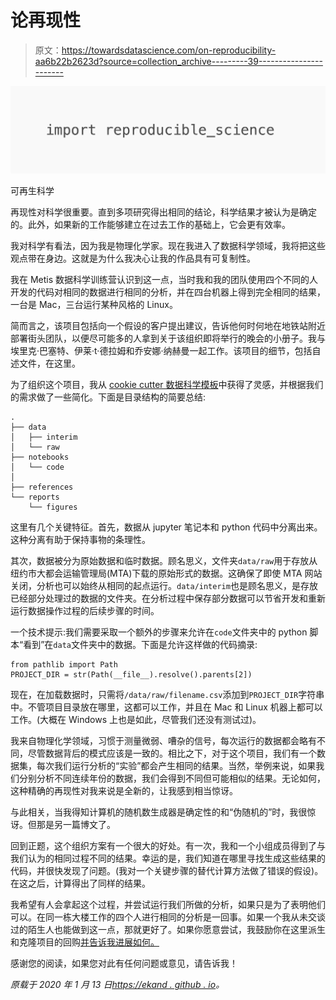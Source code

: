 # 论再现性

> 原文：<https://towardsdatascience.com/on-reproducibility-aa6b22b2623d?source=collection_archive---------39----------------------->

![](img/703116d623bfbde0c5d74d13763168ae.png)

可再生科学

再现性对科学很重要。直到多项研究得出相同的结论，科学结果才被认为是确定的。此外，如果新的工作能够建立在过去工作的基础上，它会更有效率。

我对科学有看法，因为我是物理化学家。现在我进入了数据科学领域，我将把这些观点带在身边。这就是为什么我决心让我的作品具有可复制性。

我在 Metis 数据科学训练营认识到这一点，当时我和我的团队使用四个不同的人开发的代码对相同的数据进行相同的分析，并在四台机器上得到完全相同的结果，一台是 Mac，三台运行某种风格的 Linux。

简而言之，该项目包括向一个假设的客户提出建议，告诉他何时何地在地铁站附近部署街头团队，以便尽可能多的人拿到关于该组织即将举行的晚会的小册子。我与埃里克·巴塞特、伊莱·t·德拉姆和乔安娜·纳赫曼一起工作。该项目的细节，包括自述文件，在这里。

为了组织这个项目，我从 [cookie cutter 数据科学模板](https://drivendata.github.io/cookiecutter-data-science/)中获得了灵感，并根据我们的需求做了一些简化。下面是目录结构的简要总结:

```
.
├── data
│   ├── interim
│   └── raw
├── notebooks
│   └── code
│      
├── references
└── reports
    └── figures
```

这里有几个关键特征。首先，数据从 jupyter 笔记本和 python 代码中分离出来。这种分离有助于保持事物的条理性。

其次，数据被分为原始数据和临时数据。顾名思义，文件夹`data/raw`用于存放从纽约市大都会运输管理局(MTA)下载的原始形式的数据。这确保了即使 MTA 网站关闭，分析也可以始终从相同的起点运行。`data/interim`也是顾名思义，是存放已经部分处理过的数据的文件夹。在分析过程中保存部分数据可以节省开发和重新运行数据操作过程的后续步骤的时间。

一个技术提示:我们需要采取一个额外的步骤来允许在`code`文件夹中的 python 脚本“看到”在`data`文件夹中的数据。下面是允许这样做的代码摘录:

```
from pathlib import Path
PROJECT_DIR = str(Path(__file__).resolve().parents[2])
```

现在，在加载数据时，只需将`/data/raw/filename.csv`添加到`PROJECT_DIR`字符串中。不管项目目录放在哪里，这都可以工作，并且在 Mac 和 Linux 机器上都可以工作。(大概在 Windows 上也是如此，尽管我们还没有测试过)。

我来自物理化学领域，习惯于测量微弱、嘈杂的信号，每次运行的数据都会略有不同，尽管数据背后的模式应该是一致的。相比之下，对于这个项目，我们有一个数据集，每次我们运行分析的“实验”都会产生相同的结果。当然，举例来说，如果我们分别分析不同连续年份的数据，我们会得到不同但可能相似的结果。无论如何，这种精确的再现性对我来说是全新的，让我感到相当惊讶。

与此相关，当我得知计算机的随机数生成器是确定性的和“伪随机的”时，我很惊讶。但那是另一篇博文了。

回到正题，这个组织方案有一个很大的好处。有一次，我和一个小组成员得到了与我们认为的相同过程不同的结果。幸运的是，我们知道在哪里寻找生成这些结果的代码，并很快发现了问题。(我对一个关键步骤的替代计算方法做了错误的假设)。在这之后，计算得出了同样的结果。

我希望有人会拿起这个过程，并尝试运行我们所做的分析，如果只是为了表明他们可以。在同一栋大楼工作的四个人进行相同的分析是一回事。如果一个我从未交谈过的陌生人也能做到这一点，那就更好了。如果你愿意尝试，我鼓励你在这里派生和克隆项目的回购[并告诉我进展如何。](https://github.com/ekand/mtacular)

感谢您的阅读，如果您对此有任何问题或意见，请告诉我！

*原载于 2020 年 1 月 13 日*[*https://ekand . github . io*](https://ekand.github.io/2020/01/13/on-reproducibility/)*。*